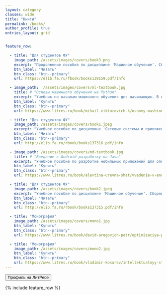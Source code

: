 ```yaml
---
layout: category
classes: wide
title: "Книги"
permalink: /books/
author_profile: true
entries_layout: grid


feature_row:

  - title: "Для студентов ФУ"
    image_path: /assets/images/covers/book3.png
    excerpt: "Продолжение пособия по дисциплине 'Машинное обучение'. Сборник лабораторных работ по основам машинного обучения в библиотеке sklearn."
    btn_label: "Читать"
    btn_class: "btn--primary"
    url: https://elib.fa.ru/fbook/books139159.pdf/info

  - image_path:  /assets/images/covers/ml-textbook.jpg
    title: # "Основы машинного обучения на Python"
    excerpt: "Учебник по началам машинного обучения для начинающих. В книге объясняются теоретические основы классических алгоритмов машинного обучения с примерами на языке программирования Python."
    btn_label: "Купить"
    btn_class: "btn--primary"
    url: https://www.litres.ru/book/mihail-viktorovich-k/osnovy-mashinnogo-obucheniya-na-python-bakalavriat-uc-70061098/

  - title: "Для студентов ФУ"
    image_path: /assets/images/covers/book1.jpeg
    excerpt: "Учебное пособие по дисциплине 'Сетевые системы и приложения'. Теоретический материал и практические задания по администрированию ОС Linux."
    btn_label: "Читать"
    btn_class: "btn--primary"
    url: http://elib.fa.ru/rbook/books137316.pdf/info

  - image_path: /assets/images/covers/md-textbook.jpg
    title: # "Введение в Android разработку на Java"
    excerpt: "Учебное пособие по разрботке мобильных приложений для операционной системы Android. Подойдет начинающим студентам и энтузиастам, которые хотят попробовать себя в создании простых мобильных приложений."
    btn_label: "Купить"
    btn_class: "btn--primary"
    url: https://www.litres.ru/book/alevtina-urevna-shat/vvedenie-v-android-razrabotku-na-java-bakalavriat-uch-69382102/

  - title: "Для студентов ФУ"
    image_path: /assets/images/covers/book2.jpeg
    excerpt: "Учебное пособие по дисциплине 'Машинное обучение'. Сборник лабораторных работ по основам машинного обучения в библиотеке sklearn."
    btn_label: "Читать"
    btn_class: "btn--primary"
    url: http://elib.fa.ru/rbook/books137315.pdf/info

  - title: "Монография"
    image_path: /assets/images/covers/mono1.jpg
    btn_label: "Купить"
    btn_class: "btn--primary"
    url: https://www.litres.ru/book/david-aregovich-petr/optimizaciya-promyshlennogo-proizvodstva-metodami-imi-70250254/

  - title: "Монография"
    image_path: /assets/images/covers/mono2.jpg
    btn_label: "Купить"
    btn_class: "btn--primary"
    url: https://www.litres.ru/book/vladimir-kosarev/intellektualnyy-strukturno-parametricheskiy-sintez-imitac-70250260/
---
```


<a href='https://www.litres.ru/author/mihail-viktorovich-koroteev/'><button href='#' class='btn btn-primary'> Профиль на ЛитРесе </button></a>

{% include feature_row %}
